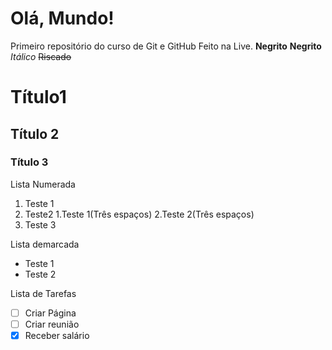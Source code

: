 # Olá, Mundo!
Primeiro repositório do curso de Git e GitHub
Feito na Live.
**Negrito**
__Negrito__
*Itálico*
~~Riscado~~
# Título1
## Título 2
### Título 3

Lista Numerada
1. Teste 1
1. Teste2
   1.Teste 1(Três espaços)
   2.Teste 2(Três espaços)
1. Teste 3

Lista demarcada
* Teste 1 
* Teste 2

Lista de Tarefas
- [ ] Criar Página
- [ ] Criar reunião
- [x] Receber salário
